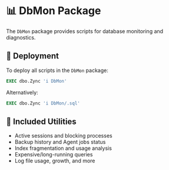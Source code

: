 # 📊 DbMon Package

The `DbMon` package provides scripts for database monitoring and diagnostics.

## 🚀 Deployment

To deploy all scripts in the `DbMon` package:
```sql
EXEC dbo.Zync 'i DbMon'
```
Alternatively:
```sql
EXEC dbo.Zync 'i DbMon/.sql'
```

## 📜 Included Utilities
- Active sessions and blocking processes
- Backup history and Agent jobs status
- Index fragmentation and usage analysis
- Expensive/long-running queries
- Log file usage, growth, and more
